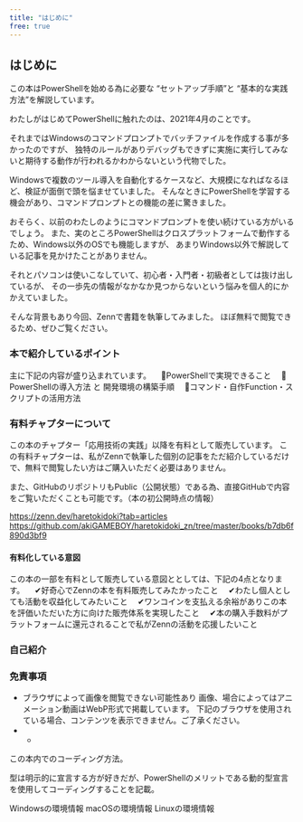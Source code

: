 ```yaml
---
title: "はじめに"
free: true
---
```

## はじめに

この本はPowerShellを始める為に必要な “セットアップ手順”と “基本的な実践方法”を解説しています。

わたしがはじめてPowerShellに触れたのは、2021年4月のことです。

それまではWindowsのコマンドプロンプトでバッチファイルを作成する事が多かったのですが、
独特のルールがありデバッグもできずに実施に実行してみないと期待する動作が行われるかわからないという代物でした。

Windowsで複数のツール導入を自動化するケースなど、大規模になればなるほど、検証が面倒で頭を悩ませていました。
そんなときにPowerShellを学習する機会があり、コマンドプロンプトとの機能の差に驚きました。

おそらく、以前のわたしのようにコマンドプロンプトを使い続けている方がいるでしょう。
また、実のところPowerShellはクロスプラットフォームで動作するため、Windows以外のOSでも機能しますが、
あまりWindows以外で解説している記事を見かけたことがありません。

それとパソコンは使いこなしていて、初心者・入門者・初級者としては抜け出しているが、
その一歩先の情報がなかなか見つからないという悩みを個人的にかかえていました。

そんな背景もあり今回、Zennで書籍を執筆してみました。
ほぼ無料で閲覧できるため、ぜひご覧ください。

### 本で紹介しているポイント

主に下記の内容が盛り込まれています。
　📌PowerShellで実現できること
　📌PowerShellの導入方法 と 開発環境の構築手順
　📌コマンド・自作Function・スクリプトの活用方法

### 有料チャプターについて

この本のチャプター「応用技術の実践」以降を有料として販売しています。
この有料チャプターは、私がZennで執筆した個別の記事をただ紹介しているだけで、無料で閲覧したい方はご購入いただく必要はありません。
  
また、GitHubのリポジトリもPublic（公開状態）である為、直接GitHubで内容をご覧いただくことも可能です。（本の初公開時点の情報）

https://zenn.dev/haretokidoki?tab=articles
https://github.com/akiGAMEBOY/haretokidoki_zn/tree/master/books/b7db6f890d3bf9

#### 有料化している意図

この本の一部を有料として販売している意図ととしては、下記の4点となります。
　✔好奇心でZennの本を有料販売してみたかったこと
　✔わたし個人としても活動を収益化してみたいこと
　✔ワンコインを支払える余裕がありこの本を評価いただいた方に向けた販売体系を実現したこと
　✔本の購入手数料がプラットフォームに還元されることで私がZennの活動を応援したいこと

### 自己紹介

### 免責事項

- ブラウザによって画像を閲覧できない可能性あり
    画像、場合によってはアニメーション動画はWebP形式で掲載しています。
    下記のブラウザを使用されている場合、コンテンツを表示できません。ご了承ください。
-   - 

この本内でのコーディング方法。

型は明示的に宣言する方が好きだが、PowerShellのメリットである動的型宣言を使用してコーディングすることを記載。

Windowsの環境情報
macOSの環境情報
Linuxの環境情報
